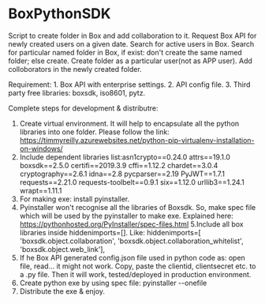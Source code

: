 # BoxPythonSDK
Script to create folder in Box and add collaboration to it.
Request Box API for newly created users on a given date.
Search for active users in Box.
Search for particular named folder in Box, if exist: don't create the same named folder; else create.
Create folder as a particular user(not as APP user).
Add colloborators in the newly created folder.

Requirement: 1. Box API with enterprise settings.
2. API config file.
3. Third party free libraries: boxsdk, iso8601, pytz.


Complete steps for development & distributre:

1. Create virtual environment. It will help to encapsulate all the python libraries into one folder. Please follow the link: https://timmyreilly.azurewebsites.net/python-pip-virtualenv-installation-on-windows/
2. Include dependent libraries list:asn1crypto==0.24.0
attrs==19.1.0
boxsdk==2.5.0
certifi==2019.3.9
cffi==1.12.2
chardet==3.0.4
cryptography==2.6.1
idna==2.8
pycparser==2.19
PyJWT==1.7.1
requests==2.21.0
requests-toolbelt==0.9.1
six==1.12.0
urllib3==1.24.1
wrapt==1.11.1
3. For making exe: install pyinstaller.
4. Pyinstaller won't recognise all the libraries of Boxsdk. So, make spec file which will be used by the pyinstaller to make exe. Explained here: https://pythonhosted.org/PyInstaller/spec-files.html
5.Include all box libraries inside hiddenimports=[]. Like:  hiddenimports=[
'boxsdk.object.collaboration',
'boxsdk.object.collaboration_whitelist',
'boxsdk.object.web_link'],
6. If he Box API generated config.json file used in python code as: open file, read... it might not work. Copy, paste the clientid, clientsecret etc. to a .py file. Then it will work, tested/deployed in production environment.
7. Create python exe by using spec file: pyinstaller --onefile <your spec file name>
8. Distribute the exe & enjoy.



